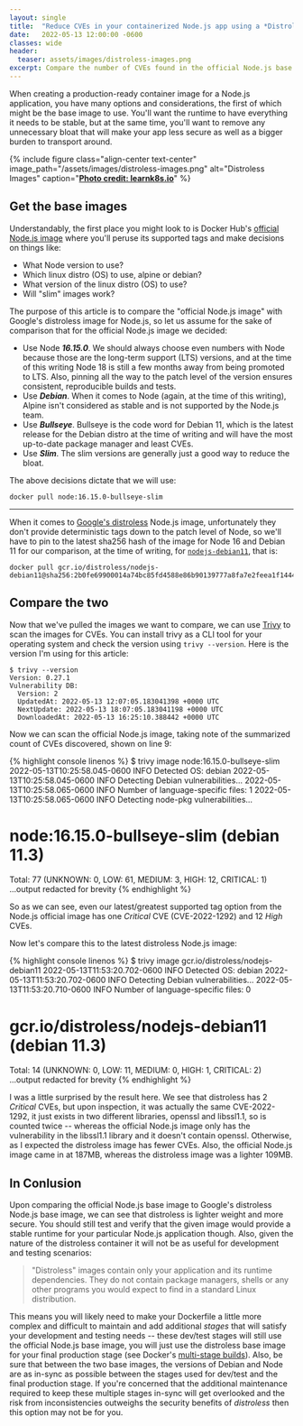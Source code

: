```yaml
---
layout: single
title:  "Reduce CVEs in your containerized Node.js app using a *Distroless* base image"
date:   2022-05-13 12:00:00 -0600
classes: wide
header:
  teaser: assets/images/distroless-images.png
excerpt: Compare the number of CVEs found in the official Node.js base image verses Google's distroless Node.js base image
---
```


When creating a production-ready container image for a Node.js application, you have many options and considerations, the first of which might be the base image to use.  You'll want the runtime to have everything it needs to be stable, but at the same time, you'll want to remove any unnecessary bloat that will make your app less secure as well as a bigger burden to transport around.

{% include figure class="align-center text-center" image_path="/assets/images/distroless-images.png" alt="Distroless Images" caption="[**Photo credit: learnk8s.io**](https://learnk8s.io/blog/smaller-docker-images)" %}

## Get the base images

Understandably, the first place you might look to is Docker Hub's [official Node.js image](https://hub.docker.com/_/node) where you'll peruse its supported tags and make decisions on things like:
- What Node version to use?
- Which linux distro (OS) to use, alpine or debian?
- What version of the linux distro (OS) to use?
- Will "slim" images work?

The purpose of this article is to compare the "official Node.js image" with Google's distroless image for Node.js, so let us assume for the sake of comparison that for the official Node.js image we decided:
- Use Node ***16.15.0***.  We should always choose even numbers with Node because those are the long-term support (LTS) versions, and at the time of this writing Node 18 is still a few months away from being promoted to LTS.  Also, pinning all the way to the patch level of the version ensures consistent, reproducible builds and tests.
- Use ***Debian***.  When it comes to Node (again, at the time of this writing), Alpine isn't considered as stable and is not supported by the Node.js team.
- Use ***Bullseye***.  Bullseye is the code word for Debian 11, which is the latest release for the Debian distro at the time of writing and will have the most up-to-date package manager and least CVEs.
- Use ***Slim***.  The slim versions are generally just a good way to reduce the bloat.

The above decisions dictate that we will use:

```console
docker pull node:16.15.0-bullseye-slim
```

---

When it comes to [Google's distroless](https://github.com/GoogleContainerTools/distroless) Node.js image, unfortunately they don't provide deterministic tags down to the patch level of Node, so we'll have to pin to the latest sha256 hash of the image for Node 16 and Debian 11 for our comparison, at the time of writing, for [`nodejs-debian11`](https://console.cloud.google.com/gcr/images/distroless/global/nodejs-debian11), that is:

```console
docker pull gcr.io/distroless/nodejs-debian11@sha256:2b0fe69900014a74bc85fd4588e86b90139777a8fa7e2feea1f14447ea82e651
```

## Compare the two

Now that we've pulled the images we want to compare, we can use [Trivy](https://github.com/aquasecurity/trivy) to scan the images for CVEs.  You can install trivy as a CLI tool for your operating system and check the version using `trivy --version`.  Here is the version I'm using for this article:

```console
$ trivy --version
Version: 0.27.1
Vulnerability DB:
  Version: 2
  UpdatedAt: 2022-05-13 12:07:05.183041398 +0000 UTC
  NextUpdate: 2022-05-13 18:07:05.183041198 +0000 UTC
  DownloadedAt: 2022-05-13 16:25:10.388442 +0000 UTC
```

Now we can scan the official Node.js image, taking note of the summarized count of CVEs discovered, shown on line 9:

{% highlight console linenos %}
$ trivy image node:16.15.0-bullseye-slim
2022-05-13T10:25:58.045-0600	INFO	Detected OS: debian
2022-05-13T10:25:58.045-0600	INFO	Detecting Debian vulnerabilities...
2022-05-13T10:25:58.065-0600	INFO	Number of language-specific files: 1
2022-05-13T10:25:58.065-0600	INFO	Detecting node-pkg vulnerabilities...

node:16.15.0-bullseye-slim (debian 11.3)
========================================
Total: 77 (UNKNOWN: 0, LOW: 61, MEDIUM: 3, HIGH: 12, CRITICAL: 1)
...output redacted for brevity
{% endhighlight %}

So as we can see, even our latest/greatest supported tag option from the Node.js official image has one *Critical* CVE (CVE-2022-1292) and 12 *High* CVEs.

Now let's compare this to the latest distroless Node.js image:

{% highlight console linenos %}
$ trivy image gcr.io/distroless/nodejs-debian11
2022-05-13T11:53:20.702-0600	INFO	Detected OS: debian
2022-05-13T11:53:20.702-0600	INFO	Detecting Debian vulnerabilities...
2022-05-13T11:53:20.710-0600	INFO	Number of language-specific files: 0

gcr.io/distroless/nodejs-debian11 (debian 11.3)
===============================================
Total: 14 (UNKNOWN: 0, LOW: 11, MEDIUM: 0, HIGH: 1, CRITICAL: 2)
...output redacted for brevity
{% endhighlight %}

I was a little surprised by the result here.  We see that distroless has 2 *Critical* CVEs, but upon inspection, it was actually the same CVE-2022-1292, it just exists in two different libraries, openssl and libssl1.1, so is counted twice -- whereas the official Node.js image only has the vulnerability in the libssl1.1 library and it doesn't contain openssl.  Otherwise, as I expected the distroless image has fewer CVEs.  Also, the official Node.js image came in at 187MB, whereas the distroless image was a lighter 109MB.

## In Conlusion
Upon comparing the official Node.js base image to Google's distroless Node.js base image, we can see that distroless is lighter weight and more secure.  You should still test and verify that the given image would provide a stable runtime for your particular Node.js application though. Also, given the nature of the distroless container it will not be as useful for development and testing scenarios:

> "Distroless" images contain only your application and its runtime dependencies. They do not contain package managers, shells or any other programs you would expect to find in a standard Linux distribution.

This means you will likely need to make your Dockerfile a little more complex and difficult to maintain and add additional *stages* that will satisfy your development and testing needs -- these dev/test stages will still use the official Node.js base image, you will just use the distroless base image for your final production stage (see Docker's [multi-stage builds](https://docs.docker.com/develop/develop-images/multistage-build/)).  Also, be sure that between the two base images, the versions of Debian and Node are as in-sync as possible between the stages used for dev/test and the final production stage.  If you're concerned that the additional maintenance required to keep these multiple stages in-sync will get overlooked and the risk from inconsistencies outweighs the security benefits of *distroless* then this option may not be for you.


